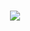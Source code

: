 <h1 align="center">
  <a> <img src="https://readme-typing-svg.herokuapp.com?size=40&color=58B741&center=verdadero&vCenter=falso&width=500&height=55&lines=Hi%2C+I'm+Jose+Ignacio!">
  </a>
</h1>

